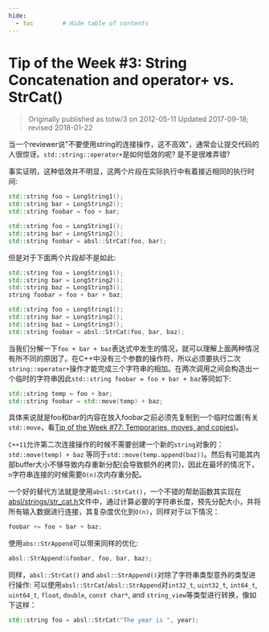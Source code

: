 ```yaml
---
hide:
  - toc        # Hide table of contents
---
```

# Tip of the Week #3: String Concatenation and operator+ vs. StrCat()

> Originally published as totw/3 on 2012-05-11
> Updated 2017-09-18; revised 2018-01-22

当一个reviewer说"不要使用string的连接操作，这不高效"，通常会让提交代码的人很惊讶。`std::string::operator+`是如何低效的呢? 是不是很难弄错?

事实证明，这种低效并不明显，这两个片段在实际执行中有着接近相同的执行时间:

```c++
std::string foo = LongString1();
std::string bar = LongString2();
std::string foobar = foo + bar;

std::string foo = LongString1();
std::string bar = LongString2();
std::string foobar = absl::StrCat(foo, bar);
```

但是对于下面两个片段却不是如此:

```c++
std::string foo = LongString1();
std::string bar = LongString2();
std::string baz = LongString3();
string foobar = foo + bar + baz;

std::string foo = LongString1();
std::string bar = LongString2();
std::string baz = LongString3();
std::string foobar = absl::StrCat(foo, bar, baz);
```

当我们分解一下`foo + bar + baz`表达式中发生的情况，就可以理解上面两种情况有所不同的原因了。在C++中没有三个参数的操作符，所以必须要执行二次`string::operator+`操作才能完成三个字符串的相加。在两次调用之间会构造出一个临时的字符串因此`std::string foobar = foo + bar + baz`等同如下:

```c++
std::string temp = foo + bar;
std::string foobar = std::move(temp) + baz;
```

具体来说就是foo和bar的内容在放入foobar之前必须先复制到一个临时位置(有关`std::move`，看[Tip of the Week #77: Temporaries, moves, and copies](https://abseil.io/tips/77))。

`C++11`允许第二次连接操作的时候不需要创建一个新的`string`对象的：`std::move(temp) + baz` 等同于`std::move(temp.append(baz))`。然后有可能其内部buffer大小不够导致内存重新分配(会导致额外的拷贝)，因此在最坏的情况下，`n`字符串连接的时候需要`O(n)`次内存重分配。

一个好的替代方法就是使用`absl::StrCat()`，一个不错的帮助函数其实现在 [absl/strings/str_cat.h](https://github.com/abseil/abseil-cpp/blob/master/absl/strings/str_cat.h)文件中，通过计算必要的字符串长度，预先分配大小，并将所有输入数据进行连接，其复杂度优化到`O(n)`，同样对于以下情况：

```c++
foobar += foo + bar + baz;
```

使用`abs::StrAppend`可以带来同样的优化:

```c++
absl::StrAppend(&foobar, foo, bar, baz);
```

同样，`absl::StrCat()` and `absl::StrAppend()`对除了字符串类型意外的类型进行操作: 可以使用`absl::StrCat`/`absl::StrAppend`对`int32_t`, `uint32_t`, `int64_t`, `uint64_t`, `float`, `double`, `const char*`, and `string_view`等类型进行转换，像如下这样：

```c++
std::string foo = absl::StrCat("The year is ", year);
```